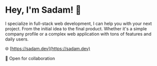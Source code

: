 # Hey, I'm Sadam! 👋

I specialize in full-stack web development, I can help you with your next project. From the initial idea to the final product. Whether it's a simple company profile or a complex web application with tons of features and daily users.

🌐 [https://sadam.dev](https://sadam.dev)

🤝 Open for collaboration
